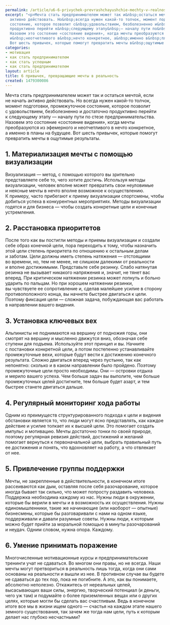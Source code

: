 ```yaml
---
permalink: /article/u6-6-privychek-prevrashchayushchie-mechty-v-realnost
excerpt: "<p>Мечта стать предпринимателем может так и&nbsp;остаться мечтой, если не&nbsp;начать
  активно действовать. Но&nbsp;всегда нужен какой-то толчок, момент подготовки, промежуточное
  состояние, которое позволит с&nbsp;удовольствием, безболезненно и&nbsp;достаточно
  продуктивно перейти к&nbsp;следующему этапу&nbsp;— началу пути по&nbsp;стезе предпринимательства.
  Назовем это состояние «состояние видения», когда мечты преобразуются из&nbsp;эфемерного
  и&nbsp;неотчетливого в&nbsp;нечто конкретное, а&nbsp;именно в&nbsp;планы на&nbsp;будущее.
  Вот шесть привычек, которые помогут превратить мечты в&nbsp;ощутимые результаты.</p>"
categories:
- мотивация
- как стать предпринимателем
- как стать успешным
- как стать предпринимателем
layout: article
title: 6 привычек, превращающие мечты в реальность
created: 1479300086
---
```

<p>Мечта стать предпринимателем может так и&nbsp;остаться мечтой, если не&nbsp;начать активно действовать. Но&nbsp;всегда нужен какой-то толчок, момент подготовки, промежуточное состояние, которое позволит с&nbsp;удовольствием, безболезненно и&nbsp;достаточно продуктивно перейти к&nbsp;следующему этапу&nbsp;— началу пути по&nbsp;стезе предпринимательства. Назовем это состояние «состояние видения», когда мечты преобразуются из&nbsp;эфемерного и&nbsp;неотчетливого в&nbsp;нечто конкретное, а&nbsp;именно в&nbsp;планы на&nbsp;будущее. Вот шесть привычек, которые помогут превратить мечты в&nbsp;ощутимые результаты.</p>
<h2>1. Материализация мечты с&nbsp;помощью визуализации</h2>
<p>Визуализация&nbsp;— метод, с&nbsp;помощью которого вы&nbsp;зрительно представляете себе&nbsp;то, чего хотите достичь. Используя методы визуализации, человек вполне может превратить свои неуловимые и&nbsp;неясные мечты в&nbsp;нечто вполне возможное к&nbsp;осуществлению. К&nbsp;примеру, часто прибегают к&nbsp;приему визуализации спортсмены, чтобы добиться успеха в&nbsp;конкурентных мероприятиях. Методы визуализации годятся и&nbsp;для бизнеса&nbsp;— чтобы создать конкретные цели и&nbsp;конечные устремления.</p>
<h2>2. Расстановка приоритетов</h2>
<p>После того как вы&nbsp;постигли методы и&nbsp;приемы визуализации и&nbsp;создали себе образ конечной цели, пора переходить к&nbsp;тому, чтобы назначить этой цели степень приоритета по&nbsp;отношению к&nbsp;остальным делам и&nbsp;заботам. Цели должны иметь степень натяжения&nbsp;— отстоящими во&nbsp;времени, но, тем не&nbsp;менее, не&nbsp;слишком далекими от&nbsp;реальности и&nbsp;вполне достижимыми. Представьте себе резинку. Слабо натянутая резинка не&nbsp;вызывает никакого напряжения&nbsp;и, значит, не&nbsp;тянет вас вперед. При критическом натяжении резинка может лопнуть и&nbsp;больно ударить по&nbsp;пальцам. Но&nbsp;при хорошем натяжении резинки, вы&nbsp;чувствуете ее&nbsp;сопротивление&nbsp;и, сделав малейшее усилие в&nbsp;сторону противоположного конца, вы&nbsp;начнете быстрее двигаться к&nbsp;цели. Поэтому фиксация цели&nbsp;— сложная задача, побуждающая вас работать в&nbsp;направлении вашего видения. </p>
<h2>3. Установка ключевых вех</h2>
<p>Альпинисты не&nbsp;поднимаются на&nbsp;вершину от&nbsp;подножия горы, они смотрят на&nbsp;вершину и&nbsp;мысленно движутся вниз, обозначая себе ступени для подъема. Используйте этот принцип и&nbsp;вы. Начните с&nbsp;постановки конкретной цели, а&nbsp;потом постепенно устанавливайте промежуточные вехи, которые будут вести к&nbsp;достижению конечного результата. Сложно двигаться вперед через пустыню, так как непонятно: сколько и&nbsp;в&nbsp;каком направлении было пройдено. Поэтому промежуточные цели просто необходимы. Они&nbsp;— островки отдыха и&nbsp;мерило вашего успеха. Чем больше задач вы&nbsp;выполите, чем больше промежуточных целей достигните, тем больше будет азарт, и&nbsp;тем быстрее станете двигаться дальше.</p>
<h2>4. Регулярный мониторинг хода работы</h2>
<p>Одним из&nbsp;преимуществ структурированного подхода к&nbsp;цели и&nbsp;видения обстановки является&nbsp;то, что люди могут ясно представлять, как каждое действие и&nbsp;усилие толкает их&nbsp;к&nbsp;высшей цели. Это помогает создать импульс и&nbsp;мотивацию. Мечты достаточно тонки по&nbsp;своей природе, поэтому регулярная ревизия действий, достижений и&nbsp;желаний помогает вернуться к&nbsp;первоначальной цели, выбрать правильный путь ее&nbsp;достижения и&nbsp;понять, что вдохновляет на&nbsp;работу, а&nbsp;что отвлекает от&nbsp;нее. </p>
<h2>5. Привлечение группы поддержки</h2>
<p>Мечты, не&nbsp;закрепленные в&nbsp;действительности, в&nbsp;конечном итоге рассеиваются как дым, оставляя после себя разочарование, которое иногда бывает так сильно, что может попросту раздавить человека. Поддержка необходима каждому из&nbsp;нас. Нужны люди в&nbsp;окружении, которые&nbsp;бы верили в&nbsp;мечты и&nbsp;в&nbsp;возможность их&nbsp;осуществления. Нужны единомышленники, такие&nbsp;же начинающие (или наоборот&nbsp;— опытные) бизнесмены, которые&nbsp;бы разговаривали с&nbsp;нами на&nbsp;одном языке, поддерживали и&nbsp;давали разумные советы. Нужны люди, к&nbsp;которым можно будет прийти за&nbsp;моральной помощью в&nbsp;минуты разочарований и&nbsp;неудач. Одним словом, нужна опора. Каждому.</p>
<h2>6. Умение принимать поражение</h2>
<p>Многочисленные мотивационные курсы и&nbsp;предпринимательские тренинги учат не&nbsp;сдаваться. Во&nbsp;многом они правы, но&nbsp;не&nbsp;всегда. Наши мечты могут претвориться в&nbsp;реальность лишь тогда, когда они сами основаны на&nbsp;реальности и&nbsp;вышли из&nbsp;нее. В&nbsp;противном случае вы&nbsp;будете не&nbsp;сдаваться до&nbsp;тех пор, пока не&nbsp;погибните. А&nbsp;это, как вы&nbsp;понимаете, абсолютно неполезно. Откажитесь от&nbsp;нереальных целей, высасывающих ваши силы, энергию, творческий потенциал (и&nbsp;деньги, чего уж&nbsp;там) и&nbsp;подумайте о&nbsp;более приземленных вещах или о&nbsp;других целях, которые могли&nbsp;бы сделать вас счастливым. Ведь в&nbsp;конечном итоге все мы&nbsp;в&nbsp;жизни ищем одного&nbsp;— счастья на&nbsp;каждом этапе нашего земного существования, так зачем&nbsp;же тогда нам цели, путь к&nbsp;которым делает нас глубоко несчастными?</p>
